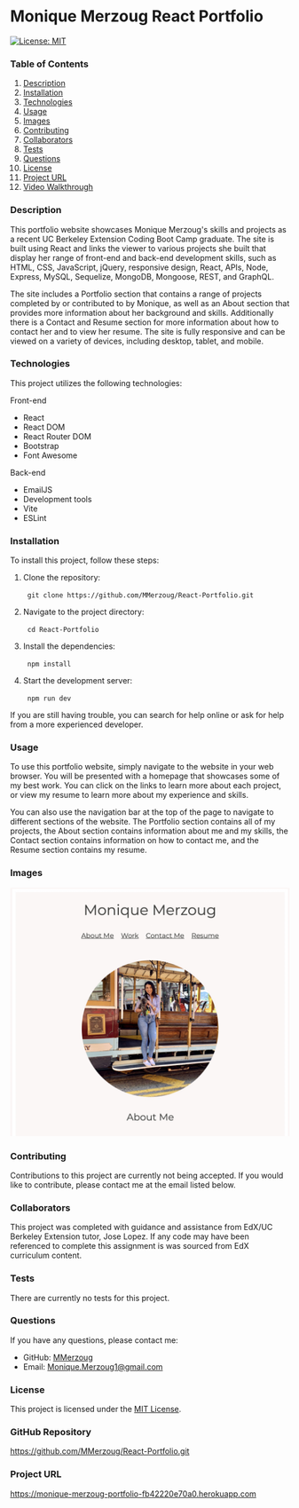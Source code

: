 # Monique Merzoug React Portfolio

[![License: MIT](https://img.shields.io/badge/License-MIT-yellow.svg)](https://opensource.org/licenses/MIT)


### Table of Contents
1. [Description](#description)
2. [Installation](#installation)
3. [Technologies](#technologies) 
4. [Usage](#usage)
5. [Images](#images)
6. [Contributing](#contributing)
7. [Collaborators](#collaborators)
8. [Tests](#tests)
9. [Questions](#questions)
10. [License](#license)
11. [Project URL](#project-url)
12. [Video Walkthrough](#video-walkthrough)


### Description
This portfolio website showcases Monique Merzoug's skills and projects as a recent UC Berkeley Extension Coding Boot Camp graduate. The site is built using React and links the viewer to various projects she built that display her range of front-end and back-end development skills, such as HTML, CSS, JavaScript, jQuery, responsive design, React, APIs, Node, Express, MySQL, Sequelize, MongoDB, Mongoose, REST, and GraphQL.

The site includes a Portfolio section that contains a range of projects completed by or contributed to by Monique, as well as an About section that provides more information about her background and skills. Additionally there is a Contact and Resume section for more information about how to contact her and to view her resume. The site is fully responsive and can be viewed on a variety of devices, including desktop, tablet, and mobile.


### Technologies
This project utilizes the following technologies:

Front-end
- React
- React DOM
- React Router DOM
- Bootstrap
- Font Awesome

Back-end
- EmailJS
- Development tools
- Vite
- ESLint


### Installation
To install this project, follow these steps:
1. Clone the repository:

    ``` git clone https://github.com/MMerzoug/React-Portfolio.git```

2. Navigate to the project directory:

    ``` cd React-Portfolio```

3. Install the dependencies:

    ``` npm install```

4. Start the development server:

    ``` npm run dev```

If you are still having trouble, you can search for help online or ask for help from a more experienced developer.

### Usage
To use this portfolio website, simply navigate to the website in your web browser. You will be presented with a homepage that showcases some of my best work. You can click on the links to learn more about each project, or view my resume to learn more about my experience and skills.

You can also use the navigation bar at the top of the page to navigate to different sections of the website. The Portfolio section contains all of my projects, the About section contains information about me and my skills, the Contact section contains information on how to contact me, and the Resume section contains my resume.


### Images

![Screenshot](src/assets/portfolio_screenshot.jpeg)



### Contributing
Contributions to this project are currently not being accepted. If you would like to contribute, please contact me at the email listed below.


### Collaborators
This project was completed with guidance and assistance from EdX/UC Berkeley Extension tutor, Jose Lopez. If any code may have been referenced to complete this assignment is was sourced from EdX curriculum content.

### Tests
There are currently no tests for this project.

### Questions
If you have any questions, please contact me:

- GitHub: [MMerzoug](https://github.com/MMerzoug)
- Email: Monique.Merzoug1@gmail.com


### License
This project is licensed under the [MIT License](https://opensource.org/licenses/MIT).

### GitHub Repository
https://github.com/MMerzoug/React-Portfolio.git

### Project URL
https://monique-merzoug-portfolio-fb42220e70a0.herokuapp.com
